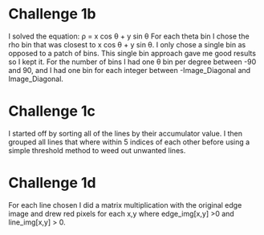 # Challenge 1b

I solved the equation: ρ = x cos θ + y sin θ
For each theta bin I chose the rho bin that was closest to x cos θ + y sin θ. I only chose a single bin as opposed to a patch of bins.
This single bin approach gave me good results so I kept it.
For the number of bins I had one θ bin per degree between -90 and 90, and I had one bin for each integer between -Image_Diagonal and Image_Diagonal.

# Challenge 1c

I started off by sorting all of the lines by their accumulator value. I then grouped all lines that where within 5 indices of each other before using a simple threshold method to weed out unwanted lines.

# Challenge 1d

For each line chosen I did a matrix multiplication with the original edge image and drew red pixels for each x,y where edge_img[x,y] >0 and line_img[x,y] > 0.